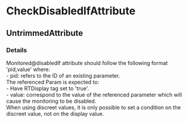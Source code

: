 ﻿---  
uid: Validator_2_72_2  
---

# CheckDisabledIfAttribute

## UntrimmedAttribute

### Details

Monitored@disabledIf attribute should follow the following format 'pid,value' where:  
\- pid: refers to the ID of an existing parameter.  
  The referenced Param is expected to:  
    \- Have RTDisplay tag set to 'true'.  
\- value: correspond to the value of the referenced parameter which will cause the monitoring to be disabled.  
  When using discreet values, it is only possible to set a condition on the discreet value, not on the display value.
